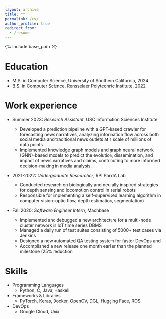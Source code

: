 ```yaml
---
layout: archive
title: ""
permalink: /cv/
author_profile: true
redirect_from:
  - /resume
---
```


{% include base_path %}


Education
======
* M.S. in Computer Science, University of Southern California, 2024
* B.S. in Computer Science, Rensselaer Polytechnic Institute, 2022


Work experience
======
* Summer 2023: <i>Research Assistant</i>, USC Information Sciences Institute
  * Developed a prediction pipeline with a GPT-based crawler for forecasting news narratives, analyzing information flow across
both social media and traditional news outlets at a scale of millions of data points
  * Implemented knowledge graph models and graph neural network (GNN)-based models to predict the evolution,
dissemination, and impact of news narratives and claims, contributing to more informed decision-making in media analysis.

* 2021-2022: <i>Undergraduate Researcher</i>, RPI PandA Lab
  * Conducted research on biologically and neurally inspired strategies for depth sensing and locomotion control in aerial robots
  * Responsible for implementing a self-supervised learning algorithm in computer vision (optic flow, depth estimation,
segmentation)

* Fall 2020: <i>Software Engineer Intern</i>, Machbase
  * Implemented and debugged a new architecture for a multi-node cluster network in IoT time series DBMS
  * Managed a daily run of test suites consisting of 5000+ test cases via Jenkins
  * Designed a new automated QA testing system for faster DevOps and
  * Accomplished a new release one month earlier than the planned milestone (25% reduction
  
Skills
======
* Programming Languages 
  * Python, C, Java, Haskell
* Frameworks & Libraries
  * PyTorch, Keras, Docker, OpenCV, DGL, Hugging Face, ROS
* DevOps
  * Google Cloud, Unix


<!-- Publications
======
  <ul>{% for post in site.publications %}
    {% include archive-single-cv.html %}
  {% endfor %}</ul>
  
Teaching
======
  <ul>{% for post in site.teaching %}
    {% include archive-single-cv.html %}
  {% endfor %}</ul>
   -->